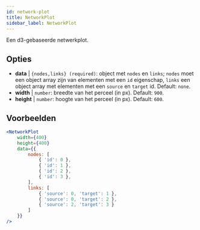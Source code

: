 ```yaml
---
id: network-plot
title: NetworkPlot
sidebar_label: NetworkPlot
---
```


Een d3-gebaseerde netwerkplot.

## Opties

* __data__ | `{nodes,links} (required)`: object met `nodes` en `links`; `nodes` moet een object array zijn van elementen met een `id` eigenschap, `links` een object array met elementen met een `source` en `target` id. Default: `none`.
* __width__ | `number`: breedte van het perceel (in px). Default: `900`.
* __height__ | `number`: hoogte van het perceel (in px). Default: `600`.


## Voorbeelden

```jsx live
<NetworkPlot
    width={400}
    height={400}
    data={{
        nodes: [
            { 'id': 0 },
            { 'id': 1 },
            { 'id': 2 },
            { 'id': 3 },
        ],
        links: [
            { 'source': 0, 'target': 1 },
            { 'source': 0, 'target': 2 },
            { 'source': 2, 'target': 3 }
        ]
    }}
/>
``` 

